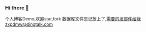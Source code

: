 ### Hi there 👋

<!--
**zxpdmw/zxpdmw** is a ✨ _special_ ✨ repository because its `README.md` (this file) appears on your GitHub profile.

Here are some ideas to get you started:

- 🔭 I’m currently working on ...
- 🌱 I’m currently learning ...
- 👯 I’m looking to collaborate on ...
- 🤔 I’m looking for help with ...
- 💬 Ask me about ...
- 📫 How to reach me: ...
- 😄 Pronouns: ...
- ⚡ Fun fact: ...
-->
个人博客Demo,欢迎star,fork
数据库文件忘记放上了,需要的发邮件给我zxpdmw@dingtalk.com
